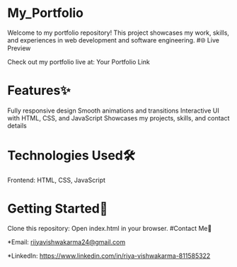 # My_Portfolio
Welcome to my portfolio repository! This project showcases my work, skills, and experiences in web development and software engineering.
#🌐 Live Preview

Check out my portfolio live at: Your Portfolio Link

# Features✨

Fully responsive design
Smooth animations and transitions
Interactive UI with HTML, CSS, and JavaScript
Showcases my projects, skills, and contact details
# Technologies Used🛠
Frontend: HTML, CSS, JavaScript
# Getting Started🚀
Clone this repository:
Open index.html in your browser.
#Contact Me📩 

*Email:
riiyavishwakarma24@gmail.com

*LinkedIn:
https://www.linkedin.com/in/riya-vishwakarma-811585322
